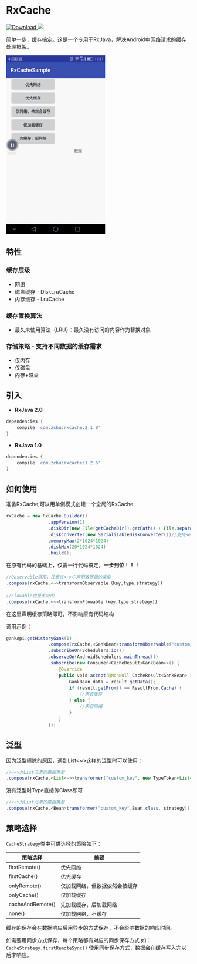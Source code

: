 # RxCache

[ ![Download](https://api.bintray.com/packages/zchu/maven/rxcache/images/download.svg) ](https://bintray.com/zchu/maven/rxcache/_latestVersion)<a href="http://www.methodscount.com/?lib=com.zchu%3Arxcache%3A1.2.6"><img src="https://img.shields.io/badge/Size-42 KB-e91e63.svg"/></a>




简单一步，缓存搞定。这是一个专用于RxJava，解决Android中网络请求的缓存处理框架。

<img src="/screenshots/s0.gif" alt="screenshot" title="screenshot" width="270" height="486" />

## 特性
### 缓存层级
* 网络
* 磁盘缓存 - DiskLruCache
* 内存缓存 - LruCache


### 缓存置换算法
* 最久未使用算法（LRU）：最久没有访问的内容作为替换对象

### 存储策略 - 支持不同数据的缓存需求
* 仅内存
* 仅磁盘
* 内存+磁盘

## 引入
* **RxJava 2.0**
```groovy
dependencies {
	compile 'com.zchu:rxcache:2.1.0'
}
```
* **RxJava 1.0**
```groovy
dependencies {
	compile 'com.zchu:rxcache:1.2.6'
}
```

## 如何使用
准备RxCache,可以用单例模式创建一个全局的RxCache
```java
rxCache = new RxCache.Builder()
                .appVersion(1)
                .diskDir(new File(getCacheDir().getPath() + File.separator + "data-cache"))
                .diskConverter(new SerializableDiskConverter())//支持Serializable、Json(GsonDiskConverter)
                .memoryMax(2*1024*1024)
                .diskMax(20*1024*1024)
                .build();
```
在原有代码的基础上，仅需一行代码搞定，**一步到位！！！**
```java
//Observable调用，注意在<~>中声明数据源的类型
.compose(rxCache.<~>transformObservable（key,type,strategy))

//Flowable也是支持的
.compose(rxCache.<~>transformFlowable（key,type,strategy))
```
在这里声明缓存策略即可，不影响原有代码结构

调用示例：
```java
gankApi.getHistoryGank(1)
                .compose(rxCache.<GankBean>transformObservable("custom_key", GankBean.class, strategy))
                .subscribeOn(Schedulers.io())
                .observeOn(AndroidSchedulers.mainThread())
                .subscribe(new Consumer<CacheResult<GankBean>>() {
                    @Override
                    public void accept(@NonNull CacheResult<GankBean> result) throws Exception {
                        GankBean data = result.getData();
                        if (result.getFrom() == ResultFrom.Cache) {
							//来自缓存
                        } else {
							//来自网络
                        }
                    }
                });

```
## 泛型
因为泛型擦除的原因，遇到List<~>这样的泛型时可以使用：

```java
//<~>为List元素的数据类型
.compose(rxCache.<List<~>>transformer("custom_key", new TypeToken<List<~>>() {}.getType(), strategy))
```

没有泛型时Type直接传Class即可
```java
//<~>为List元素的数据类型
.compose(rxCache.<Bean>transformer("custom_key",Bean.class, strategy))
```

## 策略选择
`CacheStrategy`类中可供选择的策略如下：

 策略选择                   | 摘要      
 ------------------------- | ------- 
 firstRemote()             | 优先网络
 firstCache() |优先缓存
 onlyRemote() | 仅加载网络，但数据依然会被缓存
 onlyCache()           | 仅加载缓存 
 cacheAndRemote()              | 先加载缓存，后加载网络   
 none()              | 仅加载网络，不缓存

缓存的保存会在数据响应后用异步的方式保存，不会影响数据的响应时间。

如需要用同步方式保存，每个策略都有对应的同步保存方式
如：`CacheStrategy.firstRemoteSync()`
使用同步保存方式，数据会在缓存写入完以后才响应。
